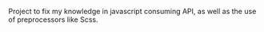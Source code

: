 Project to fix my knowledge in javascript consuming API, as well as the use of preprocessors like Scss.
